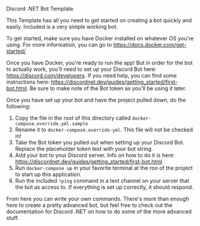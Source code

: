 Discord .NET Bot Template

This Template has all you need to get started on creating a bot quickly and easily. Included is a very simple working bot.

To get started, make sure you have Docker installed on whatever OS you're using. For more information, you can go to https://docs.docker.com/get-started/

Once you have Docker, you're ready to run the app! But in order for the bot to actually work, you'll need to set up your Discord Bot here: https://discord.com/developers. If you need help, you can find some instructions here: https://discordnet.dev/guides/getting_started/first-bot.html. Be sure to make note of the Bot token as you'll be using it later.

Once you have set up your bot and have the project pulled down, do the following:
1. Copy the file in the root of this directory called `docker-compose.override.yml.sample`
1. Rename it to `docker-compose.override-yml`. This file will not be checked in!
1. Take the Bot token you pulled out when setting up your Discord Bot. Replace the placeholder token text with your bot string.
1. Add your bot to your Discord server. Info on how to do it is here: https://discordnet.dev/guides/getting_started/first-bot.html
1. Run `docker-compose up` in your favorite terminal at the roo of the project to start up this application. 
1. Run the included `!ping` command in a text channel on your server that the bot as access to. If everything is set up correctly, it should respond.

From here you can write your own commands. There's more than enough here to create a pretty advanced bot, but feel free to check out the documentation for Discord .NET on how to do some of the more advanced stuff.